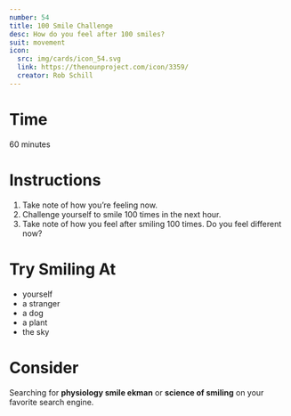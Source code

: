 ```yaml
---
number: 54
title: 100 Smile Challenge
desc: How do you feel after 100 smiles?
suit: movement
icon:
  src: img/cards/icon_54.svg
  link: https://thenounproject.com/icon/3359/
  creator: Rob Schill
---
```

# Time
60 minutes

# Instructions
1. Take note of how you’re feeling now.
2. Challenge yourself to smile 100 times in the next hour. 
3. Take note of how you feel after smiling 100 times. Do you feel different now?

# Try Smiling At
- yourself
- a stranger
- a dog
- a plant
- the sky

# Consider
Searching for **physiology smile ekman** or **science of smiling** on your favorite search engine.